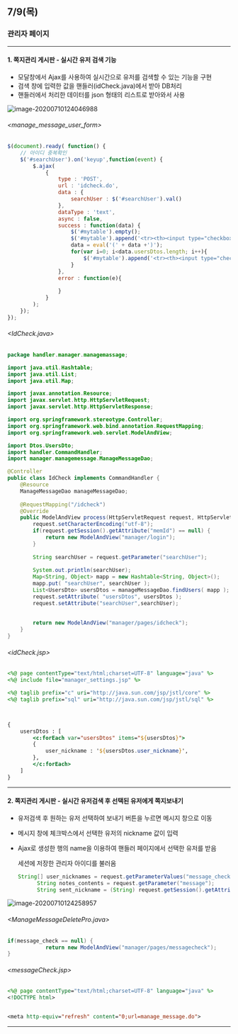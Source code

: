 ## 7/9(목)  

### 관리자 페이지 

-----

#### 1.  쪽지관리 게시판 - 실시간 유저 검색 기능

- 모달창에서 Ajax를 사용하여 실시간으로 유저를 검색할 수 있는 기능을 구현
- 검색 창에 입력한 값을 핸들러(idCheck.java)에서 받아  DB처리
- 핸들러에서 처리한 데이터를 json 형태의 리스트로 받아와서 사용

![image-20200710124046988](C:\Users\whtpw\AppData\Roaming\Typora\typora-user-images\image-20200710124046988.png)

###### 	<manage_message_user_form>

```javascript
$(document).ready( function() {
	// 아이디 중복확인
	$('#searchUser').on('keyup',function(event) {
		$.ajax(
			{
				type : 'POST',
				url : 'idcheck.do',
				data : {
					searchUser : $('#searchUser').val()
				},
				dataType : 'text',
				async : false,
				success : function(data) {
					$('#mytable').empty();
					$('#mytable').append('<tr><th><input type="checkbox" 			               class="select_all"><th><th colspan="2">유저 ID</th></tr>');
					data = eval('(' + data +')');
					for(var i=0; i<data.usersDtos.length; i++){
						$('#mytable').append('<tr><th><input type="checkbox"          class="check" name="message_check" value="'+data.usersDtos[i].user_nickname+'"></th><th>'+data.usersDtos[i].user_nickname+'</th></tr>');
					}
				},
				error : function(e){
					
				}
			}
		);
	});
});
```

###### 	<IdCheck.java>

```java
package handler.manager.managemassage;

import java.util.Hashtable;
import java.util.List;
import java.util.Map;

import javax.annotation.Resource;
import javax.servlet.http.HttpServletRequest;
import javax.servlet.http.HttpServletResponse;

import org.springframework.stereotype.Controller;
import org.springframework.web.bind.annotation.RequestMapping;
import org.springframework.web.servlet.ModelAndView;

import Dtos.UsersDto;
import handler.CommandHandler;
import manager.managemessage.ManageMessageDao;

@Controller
public class IdCheck implements CommandHandler {
	@Resource
	ManageMessageDao manageMessageDao;
	
	@RequestMapping("/idcheck")
	@Override
	public ModelAndView process(HttpServletRequest request, HttpServletResponse response) throws Exception {
		request.setCharacterEncoding("utf-8");
		if(request.getSession().getAttribute("memId") == null) {
			return new ModelAndView("manager/login");
		}
		
		String searchUser = request.getParameter("searchUser");
		
		System.out.println(searchUser);
		Map<String, Object> mapp = new Hashtable<String, Object>();
		mapp.put( "searchUser", searchUser );
		List<UsersDto> usersDtos = manageMessageDao.findUsers( mapp );
		request.setAttribute( "usersDtos", usersDtos );
		request.setAttribute("searchUser",searchUser);
	
		
		return new ModelAndView("manager/pages/idcheck");
	}
}
```

###### 	<idCheck.jsp>

```jsp
<%@ page contentType="text/html;charset=UTF-8" language="java" %>
<%@ include file="manager_settings.jsp" %>

<%@ taglib prefix="c" uri="http://java.sun.com/jsp/jstl/core" %>
<%@ taglib prefix="sql" uri="http://java.sun.com/jsp/jstl/sql" %>



{
	usersDtos : [
		<c:forEach var="usersDtos" items="${usersDtos}">
		{
			user_nickname : '${usersDtos.user_nickname}',
		},
		</c:forEach>	
	]
}
```



----------

#### 2. 쪽지관리 게시판 - 실시간 유저검색 후 선택된 유저에게 쪽지보내기

- 유저검색 후 원하는 유저 선택하여 보내기 버튼을 누르면 메시지 창으로 이동 

- 메시지 창에 체크박스에서 선택한 유저의 nickname 값이 입력 

- Ajax로 생성한 행의 name을 이용하여 핸들러 페이지에서 선택한 유저를 받음

  세션에 저장한 관리자 아이디를 불러옴

  ```java
  String[] user_nicknames = request.getParameterValues("message_check");
  		String notes_contents = request.getParameter("message");
  		String sent_nickname = (String) request.getSession().getAttribute("memId");
  ```

  

![image-20200710124258957](C:\Users\whtpw\AppData\Roaming\Typora\typora-user-images\image-20200710124258957.png)

###### 	<ManageMessageDeletePro.java>

```java
if(message_check == null) {
			return new ModelAndView("manager/pages/messagecheck");
}
```

###### 	<messageCheck.jsp>

```jsp
<%@ page contentType="text/html;charset=UTF-8" language="java" %>
<!DOCTYPE html>


<meta http-equiv="refresh" content="0;url=manage_message.do">
```



-------

